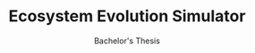 ---
layout: projectDetail
projId: EES
title: "Ecosystem Evolution Simulator"
subtitle: "Bachelor's Thesis"
startDate: "2022-01-12"
endDate: "2023-01-24"
halted: false
featured: true
relevance: 85
categoryTags:
    - Software 
    - Research
techTags: 
    - Unity
    - Compute Shaders
    - Prey-predator model
    - Genetic Algorithm
    - Data Visualization
summary: "Simulator that tests the prey-predator model with bushes and trees, and trains a genetic algorithm to fine tune the parameters"
shortDescription: "<p>This project was my computer science's bachelor's thesis. I worked on it for over a year, and it encompased working on an offline simulator, implementing rules for evolution such as genomes, mutation, gene crossover; working on all the UI and data serialization; doing quite a lot of data analysis tools; and implementing a genetic algorithm that runs the simulator dozens of times to fine-tune the parameters and find stability between both types of entities: bushes and trees. </p>"
longDescription: "
                  <header><h3>Description of Systems</h3></header>
                  <p>
                  This is my very long description, it could go on, and on, and on,and on,and on,and on,and on,and on,and on,and on,and on,and on,and on,and on,and on,and on,and on,and on,and on,and on,and on,and on,and on,and on,and on,and on, but it wont. It can also include html tags like <strong>this one</strong>...
                  </p>
                 "
teamSize: 1
contributions: "<p>
                    Everything was designed and implemented by me. The most relevant systems that I worked on include:
                </p>
                <p>
                    - Spatio-temporal clustering algorithm
                </p>
                <p>
                    - GPU compute shaders to detect collisions and calculate interactions between entities
                </p>
                <p>
                    - Genetic Algorithm that runs dozens of simulations to fine-tune the simulator itself
                </p>
                <p>
                    - Data analysis tools like heatmaps, plots, entity attributes...
                </p>
                <p>
                    - Revisit past simulations at any saved point, and visit the live scene at that time
                </p>
                "

images:
    - name: Miniatura_1.png
      alt: "Thumbnail"
      footnote: ""
    - name: gaResult.png
      alt: "GA Scene Result"
      footnote: "This is a visualization of the result of the execution of the genetic algorithm finetunning the parameters of the simulator."
    - name: heatMaps.png
      alt: "heatmaps"
      footnote: "Results of a simulation. Here is shown the heatmaps of both bushes (left) and trees (right) in a specific point in time."
    - name: loadingScreen.png
      alt: "loading screen"
      footnote: "2D animation that plays on the loading screen when a simulation is finished and the program processess all data."
    - name: loadSim.png
      alt: "load save menu"
      footnote: "Simulation file selection menu"
    - name: niceSimRender.png
      alt: "scene view"
      footnote: "Nice looking results of a simulation, where both trees and bushes coexist."
    - name: niceSim.gif
      alt: "simulation species animation"
      footnote: "This clip shows how the different species of both bushes (left) and trees (right) evolutioned in a simulation."
    - name: simExec1.png
      alt: "simulation execution"
      footnote: "Simulation in progress screen. Here you can see loads of statistics to understand how the evolution is progressing."
    - name: simExec2.png
      alt: "simulation execution"
      footnote: "Simulation in progress screen. Here you can see loads of statistics to understand how the evolution is progressing."
    - name: simNav1.png
      alt: "simulation navigation"
      footnote: "You can pause a simulation to inspect the scene and see how it is currently looking"
    - name: simResults1.png
      alt: "simulation results 1"
      footnote: "Here you can see the statistics of how the species of bushes existed in a specific point in time, and how the heatmaps of trees looked at the same time."
    - name: simResults2.png
      alt: "simulation results 2"
      footnote: "Here you can see the properties of the different species in a graph view"
imagesDev:
    - name: species_detection_3.png
      alt: "species detection design"
      footnote: "This is a demonstration of how the species detection algorithm is supposed to work within a specific gene attribute. It explains how a species can be born, extinct, or mutate into new species"
    - name: bushes_balance.gif
      alt: "simulation species result"
      footnote: "This animation shows how different species of bushes evolved through a simulation"
    - name: clustersSmall.png
      alt: "clusters gpu 1"
      footnote: "This image was generated in the GPU. It labeled all randomly generated circles based on conectivity, where each different group has a different colour."
    - name: clustersLarge.png
      alt: "clusters gpu 2"
      footnote: "This image was generated in the GPU. It labeled all randomly generated circles based on conectivity, where each different group has a different colour. This was a stress test to see how large the texture could get while having good performance, since this algorithm had to be executed per simulation step."
---